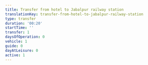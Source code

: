 ```yaml
---
title: Transfer from hotel to Jabalpur railway station
translationKey: transfer-from-hotel-to-jabalpur-railway-station
type: transfer
duration: '00:20'
startTime: ''
transfer: 1
daysOfOperation: 0
vehicle: 1
guide: 0
dayAtLeisure: 0
active: 1
---
```

